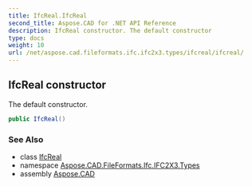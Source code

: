 ```yaml
---
title: IfcReal.IfcReal
second_title: Aspose.CAD for .NET API Reference
description: IfcReal constructor. The default constructor
type: docs
weight: 10
url: /net/aspose.cad.fileformats.ifc.ifc2x3.types/ifcreal/ifcreal/
---
```

## IfcReal constructor

The default constructor.

```csharp
public IfcReal()
```

### See Also

* class [IfcReal](../)
* namespace [Aspose.CAD.FileFormats.Ifc.IFC2X3.Types](../../ifcreal/)
* assembly [Aspose.CAD](../../../)


